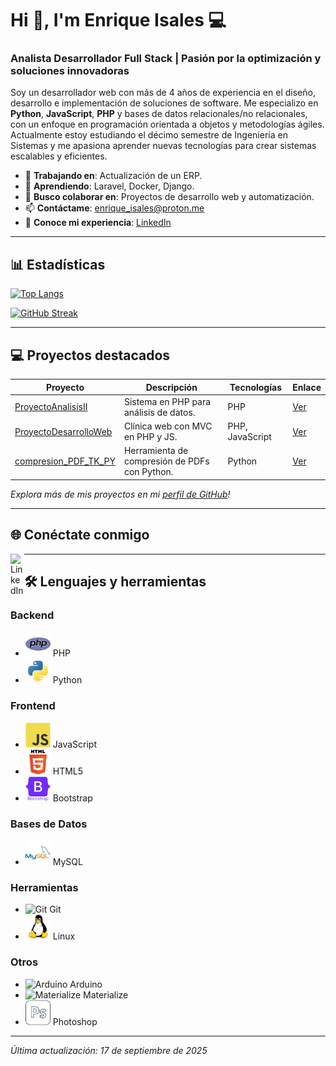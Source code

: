 # Hi 👋, I'm Enrique Isales 💻

### Analista Desarrollador Full Stack | Pasión por la optimización y soluciones innovadoras

Soy un desarrollador web con más de 4 años de experiencia en el diseño, desarrollo e implementación de soluciones de software. Me especializo en **Python**, **JavaScript**, **PHP** y bases de datos relacionales/no relacionales, con un enfoque en programación orientada a objetos y metodologías ágiles. Actualmente estoy estudiando el décimo semestre de Ingeniería en Sistemas y me apasiona aprender nuevas tecnologías para crear sistemas escalables y eficientes.

- 🔭 **Trabajando en**: Actualización de un ERP.
- 🌱 **Aprendiendo**: Laravel, Docker, Django.
- 👯 **Busco colaborar en**: Proyectos de desarrollo web y automatización.
- 📫 **Contáctame**: [enrique_isales@proton.me](mailto:enrique_isales@proton.me)
- 📄 **Conoce mi experiencia**: [LinkedIn](https://www.linkedin.com/in/enrique-isales/)

---

## 📊 Estadísticas

[![Top Langs](https://github-readme-stats.vercel.app/api/top-langs/?username=enriqueisales&layout=compact&theme=dracula&hide=html,css)](https://github.com/enriqueisales/github-readme-stats)

[![GitHub Streak](https://github-readme-streak-stats.herokuapp.com/?user=enriqueisales&theme=dracula&date_format=M%20j%5B%2C%20Y%5D)](https://git.io/streak-stats)

---

## 💻 Proyectos destacados

| Proyecto                  | Descripción                                      | Tecnologías         | Enlace                        |
|---------------------------|--------------------------------------------------|---------------------|-------------------------------|
| [ProyectoAnalisisII](https://github.com/EnriqueIsales/ProyectoAnalisisII) | Sistema en PHP para análisis de datos.          | PHP                 | [Ver](https://github.com/EnriqueIsales/ProyectoAnalisisII) |
| [ProyectoDesarrolloWeb](https://github.com/EnriqueIsales/ProyectoDesarrolloWeb) | Clínica web con MVC en PHP y JS.                | PHP, JavaScript     | [Ver](https://github.com/EnriqueIsales/ProyectoDesarrolloWeb) |
| [compresion_PDF_TK_PY](https://github.com/EnriqueIsales/compresion_PDF_TK_PY) | Herramienta de compresión de PDFs con Python.   | Python              | [Ver](https://github.com/EnriqueIsales/compresion_PDF_TK_PY) |

*Explora más de mis proyectos en mi [perfil de GitHub](https://github.com/EnriqueIsales)!*

---

## 🌐 Conéctate conmigo

[<img align="left" alt="LinkedIn" width="22px" src="https://cdn.jsdelivr.net/npm/simple-icons@v3/icons/linkedin.svg" />][linkedin]

[linkedin]: https://www.linkedin.com/in/enrique-isales/

---

## 🛠️ Lenguajes y herramientas

### Backend
- <img src="https://raw.githubusercontent.com/devicons/devicon/master/icons/php/php-original.svg" alt="PHP" width="40" height="40"/> PHP
- <img src="https://raw.githubusercontent.com/devicons/devicon/master/icons/python/python-original.svg" alt="Python" width="40" height="40"/> Python

### Frontend
- <img src="https://raw.githubusercontent.com/devicons/devicon/master/icons/javascript/javascript-original.svg" alt="JavaScript" width="40" height="40"/> JavaScript
- <img src="https://raw.githubusercontent.com/devicons/devicon/master/icons/html5/html5-original-wordmark.svg" alt="HTML5" width="40" height="40"/> HTML5
- <img src="https://raw.githubusercontent.com/devicons/devicon/master/icons/bootstrap/bootstrap-plain-wordmark.svg" alt="Bootstrap" width="40" height="40"/> Bootstrap

### Bases de Datos
- <img src="https://raw.githubusercontent.com/devicons/devicon/master/icons/mysql/mysql-original-wordmark.svg" alt="MySQL" width="40" height="40"/> MySQL

### Herramientas
- <img src="https://www.vectorlogo.zone/logos/git-scm/git-scm-icon.svg" alt="Git" width="40" height="40"/> Git
- <img src="https://raw.githubusercontent.com/devicons/devicon/master/icons/linux/linux-original.svg" alt="Linux" width="40" height="40"/> Linux

### Otros
- <img src="https://cdn.worldvectorlogo.com/logos/arduino-1.svg" alt="Arduino" width="40" height="40"/> Arduino
- <img src="https://raw.githubusercontent.com/prplx/svg-logos/5585531d45d294869c4eaab4d7cf2e9c167710a9/svg/materialize.svg" alt="Materialize" width="40" height="40"/> Materialize
- <img src="https://raw.githubusercontent.com/devicons/devicon/master/icons/photoshop/photoshop-line.svg" alt="Photoshop" width="40" height="40"/> Photoshop

---

*Última actualización: 17 de septiembre de 2025*
